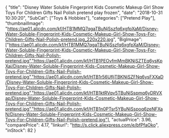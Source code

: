 {
	"title": "Disney Water Soluble Fingerprint Kids Cosmetic Makeup Girl Show Toys For Children Gifts Nail Polish pretend play frozen",
	"date": "2018-10-31 10:30:20",
	"SubCat": ["Toys & Hobbies"],
	"categories": ["Pretend Play"],
	"thumbnailImage": "https://ae01.alicdn.com/kf/HTB1MMQ7qgaTBuNjSszfq6xgfpXaM/Disney-Water-Soluble-Fingerprint-Kids-Cosmetic-Makeup-Girl-Show-Toys-For-Children-Gifts-Nail-Polish-pretend.jpg_220x220.jpg",
	"BigImage": ["https://ae01.alicdn.com/kf/HTB1MMQ7qgaTBuNjSszfq6xgfpXaM/Disney-Water-Soluble-Fingerprint-Kids-Cosmetic-Makeup-Girl-Show-Toys-For-Children-Gifts-Nail-Polish-pretend.jpg","https://ae01.alicdn.com/kf/HTB1PEOvfmMmBKNjSZTEq6ysKpXaj/Disney-Water-Soluble-Fingerprint-Kids-Cosmetic-Makeup-Girl-Show-Toys-For-Children-Gifts-Nail-Polish-pretend.jpg","https://ae01.alicdn.com/kf/HTB1r56UfljTBKNjSZFNq6ysFXXaD/Disney-Water-Soluble-Fingerprint-Kids-Cosmetic-Makeup-Girl-Show-Toys-For-Children-Gifts-Nail-Polish-pretend.jpg","https://ae01.alicdn.com/kf/HTB1ktRVqv5TBuNjSspmq6yDRVXap/Disney-Water-Soluble-Fingerprint-Kids-Cosmetic-Makeup-Girl-Show-Toys-For-Children-Gifts-Nail-Polish-pretend.jpg","https://ae01.alicdn.com/kf/HTB1n0PTsr5YBuNjSspoq6zeNFXaN/Disney-Water-Soluble-Fingerprint-Kids-Cosmetic-Makeup-Girl-Show-Toys-For-Children-Gifts-Nail-Polish-pretend.jpg"],
	"actualPrice": 3.96,
	"comparePrice": 4.17,
	"linkurl": "http://s.click.aliexpress.com/e/bfPfaOko",
	"inStock": 82
}
